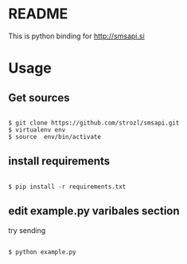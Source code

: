 # README

This is python binding for http://smsapi.si

# Usage

## Get sources

```

$ git clone https://github.com/strozl/smsapi.git
$ virtualenv env
$ source  env/bin/activate
```

## install requirements

```

$ pip install -r requirements.txt

```

## edit example.py varibales section

try sending

```

$ python example.py

```
